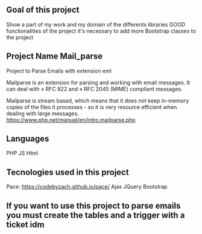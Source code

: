 ## Goal of this project
Show a part of my work and my domain of the differents libraries
GOOD functionalities of the project it's necessary to add more Bootstrap classes to the project


## Project Name Mail_parse
Project to Parse Emails with extension eml

Mailparse is an extension for parsing and working with email messages. It can deal with » RFC 822 and » RFC 2045 (MIME) compliant messages.

Mailparse is stream based, which means that it does not keep in-memory copies of the files it processes - so it is very resource efficient when dealing with large messages.
https://www.php.net/manual/en/intro.mailparse.php

## Languages
PHP
JS
Html

## Tecnologies used in this project 
Pace: https://codebyzach.github.io/pace/ 
Ajax
JQuery
Bootstrap


## If you want to use this project to parse emails you must create the tables and a trigger with a ticket idm
